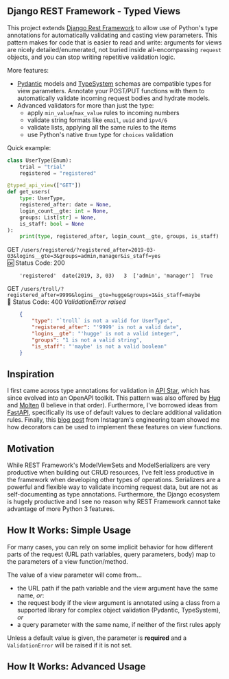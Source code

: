 ## Django REST Framework - Typed Views

This project extends [Django Rest Framework](https://www.django-rest-framework.org/) to allow use of Python's type annotations for automatically validating and casting view parameters. This pattern makes for code that is easier to read and write: arguments for views are nicely detailed/enumerated, not buried inside all-encompassing `request` objects, and you can stop writing repetitive validation logic.

More features:
- [Pydantic](https://pydantic-docs.helpmanual.io/) models and [TypeSystem](https://www.encode.io/typesystem/) schemas are compatible types for view parameters. Annotate your POST/PUT functions with them to automatically validate incoming request bodies and hydrate models.
- Advanced validators for more than just the type:
  - apply `min_value`/`max_value` rules to incoming numbers
  - validate string formats like `email`, `uuid` and `ipv4/6`
  - validate lists, applying all the same rules to the items
  - use Python's native `Enum` type for `choices` validation

Quick example:
```python
class UserType(Enum):
    trial = "trial"
    registered = "registered"

@typed_api_view(["GET"])
def get_users(
    type: UserType,
    registered_after: date = None, 
    login_count__gte: int = None,
    groups: List[str] = None,
    is_staff: bool = None
):
    print(type, registered_after, login_count__gte, groups, is_staff)
```

GET `/users/registered/?registered_after=2019-03-03&logins__gte=3&groups=admin,manager&is_staff=yes`<br>
:ok: Status Code: 200
```
    'registered'  date(2019, 3, 03)   3  ['admin', 'manager']  True
```

GET `/users/troll/?registered_after=9999&logins__gte=hugge&groups=1&is_staff=maybe`<br>
:no_entry_sign: Status Code: 400 *ValidationError raised* 
```json
    {
        "type": "`troll` is not a valid for UserType",
        "registered_after": "'9999' is not a valid date",
        "logins__gte": "'hugge' is not a valid integer",
        "groups": "1 is not a valid string",
        "is_staff": "'maybe' is not a valid boolean"
    }
```

## Inspiration

I first came across type annotations for validation in [API Star](https://github.com/encode/apistar), which has since evolved into an OpenAPI toolkit. This pattern was also offered by [Hug](https://hugapi.github.io/hug/) and [Molten](https://github.com/Bogdanp/molten) (I believe in that order). Furthermore, I've borrowed ideas from [FastAPI](https://github.com/tiangolo/fastapi), specifically its use of default values to declare additional validation rules. Finally, this [blog post](https://instagram-engineering.com/types-for-python-http-apis-an-instagram-story-d3c3a207fdb7) from Instagram's engineering team showed me how decorators can be used to implement these features on view functions.

## Motivation

While REST Framework's ModelViewSets and ModelSerializers are very productive when building out CRUD resources, I've felt less productive in the framework when developing other types of operations. Serializers are a powerful and flexible way to validate incoming request data, but are not as self-documenting as type annotations. Furthermore, the Django ecosystem is hugely productive and I see no reason why REST Framework cannot take advantage of more Python 3 features.

## How It Works: Simple Usage

For many cases, you can rely on some implicit behavior for how different parts of the request (URL path variables, query parameters, body) map to the parameters of a view function/method. 

The value of a view parameter will come from...
- the URL path if the path variable and the view argument have the same name, *or*:
- the request body if the view argument is annotated using a class from a supported library for complex object validation (Pydantic, TypeSystem), *or*
- a query parameter with the same name, if neither of the first rules apply

Unless a default value is given, the parameter is **required** and a `ValidationError` will be raised if it is not set.

## How It Works: Advanced Usage